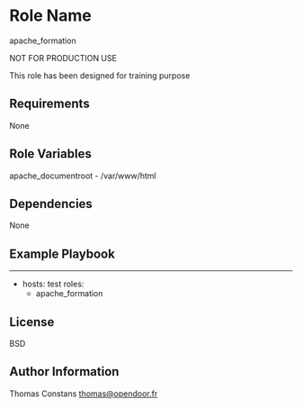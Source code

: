 Role Name
=========
apache_formation

NOT FOR PRODUCTION USE

This role has been designed for training purpose

Requirements
------------

None

Role Variables
--------------

apache_documentroot - /var/www/html

Dependencies
------------

None

Example Playbook
----------------

---
- hosts: test
  roles:
  - apache_formation

License
-------

BSD

Author Information
------------------

Thomas Constans <thomas@opendoor.fr>
